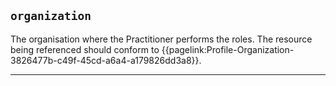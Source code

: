 ## `organization`

The organisation where the Practitioner performs the roles. The resource being referenced should conform to {{pagelink:Profile-Organization-3826477b-c49f-45cd-a6a4-a179826dd3a8}}.

---
